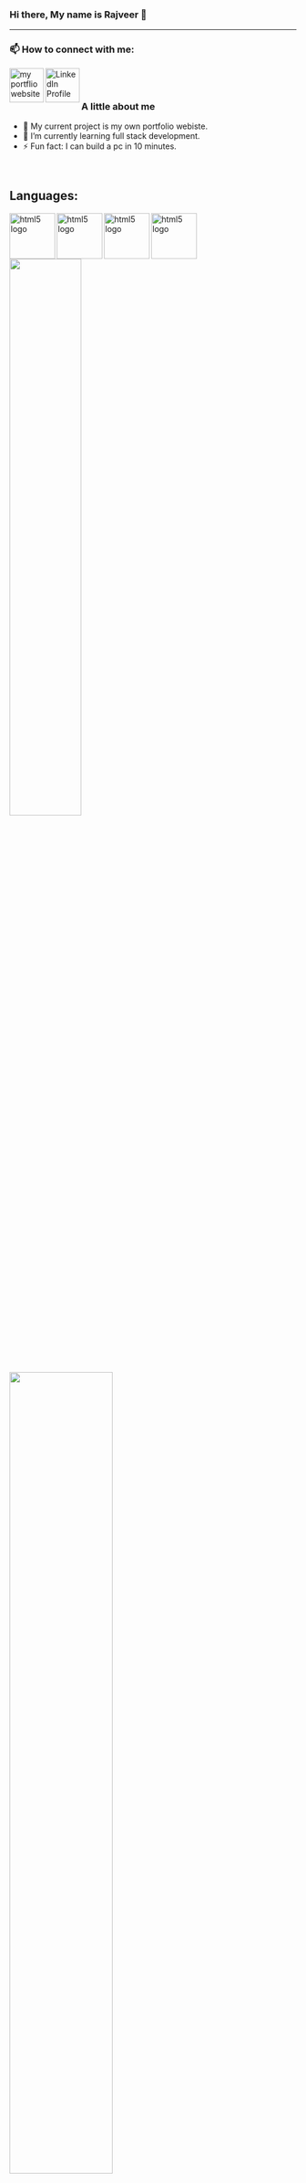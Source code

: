 ### Hi there, My name is Rajveer 👋

---


### 📫 How to connect with me:

[<img align="left" alt="my portflio website" width="60rem" src="https://cdn.jsdelivr.net/gh/devicons/devicon/icons/composer/composer-original.svg" />](https://rajveer-s.github.io/Professional-Portfolio/#)
[<img align="left" alt="LinkedIn Profile" width="60rem" src="https://cdn.jsdelivr.net/gh/devicons/devicon/icons/linkedin/linkedin-original.svg" />](https://www.linkedin.com/in/raj-sidhu-95a841a3/)



<br />
<br />

###  A little about me
- 🔭 My current project is my own portfolio webiste.
- 🌱 I’m currently learning full stack development. 
- ⚡ Fun fact: I can build a pc in 10 minutes. 

<br />

## Languages:
[<img align="left" alt="html5 logo" width="80rem" src="https://cdn.jsdelivr.net/gh/devicons/devicon/icons/html5/html5-original-wordmark.svg" />](HTML)
[<img align="left" alt="html5 logo" width="80rem" src="https://cdn.jsdelivr.net/gh/devicons/devicon/icons/css3/css3-plain-wordmark.svg" />](CSS)
[<img align="left" alt="html5 logo" width="80rem" src="https://cdn.jsdelivr.net/gh/devicons/devicon/icons/javascript/javascript-original.svg" />](JS)
[<img align="left" alt="html5 logo" width="80rem" src="https://cdn.jsdelivr.net/gh/devicons/devicon/icons/git/git-plain-wordmark.svg" />](GIT)


<div>
	<p text-align="right">
		<img src="https://github-readme-stats.vercel.app/api?username=rajveer-s&hide=prs,issues&count_private=true&show_icons=true&bg_color=00000000&hide_border=true&line_height=25&custom_title=Raj's%20GitHub%20Stats&text_color=FFF&cache_seconds=1800" width="50%" />
		<img src="https://github-readme-stats.vercel.app/api/top-langs/?username=rajveer-s&langs_count=100&layout=compact&bg_color=00000000&text_color=FFF&hide_border=true&cache_seconds=1800" width="60%" />
	</p>
</div>
